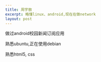 ```yaml
---
title: 周宇敖
excerpt: 略懂linux、android,现在在做network
layout: post
---
```

做过android校园新闻订阅应用

熟悉ubuntu,正在使用debian

熟悉html5, css
